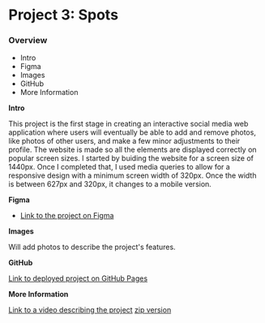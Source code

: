 # Project 3: Spots

### Overview

- Intro
- Figma
- Images
- GitHub
- More Information

**Intro**

This project is the first stage in creating an interactive social media web application where users will eventually be able to add and remove photos, like photos of other users, and make a few minor adjustments to their profile. The website is made so all the elements are displayed correctly on popular screen sizes. I started by buiding the website for a screen size of 1440px. Once I completed that, I used media queries to allow for a responsive design with a minimum screen width of 320px. Once the width is between 627px and 320px, it changes to a mobile version.

**Figma**

- [Link to the project on Figma](https://www.figma.com/file/BBNm2bC3lj8QQMHlnqRsga/Sprint-3-Project-%E2%80%94-Spots?type=design&node-id=2%3A60&mode=design&t=afgNFybdorZO6cQo-1)

**Images**

Will add photos to describe the project's features.

**GitHub**

[Link to deployed project on GitHub Pages](https://melissa-feeney.github.io/se_project_spots/)

**More Information**

[Link to a video describing the project](https://drive.google.com/file/d/17qAeCMR2kARRq1ZOPDjEwAbaoj1Mu22v/view?usp=sharing)
[zip version](https://drive.google.com/file/d/1eRCg1LicddRiyghopNp1fAthrtbSc7MK/view?usp=drive_link)
